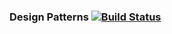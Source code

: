### Design Patterns [![Build Status](https://travis-ci.com/WeRockStar/design-patterns.svg?branch=master)](https://travis-ci.com/WeRockStar/design-patterns)


